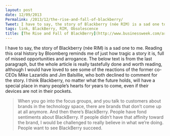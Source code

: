 ```yaml
---
layout: post
date: 12/09/2013
Permalink: /2013/12/the-rise-and-fall-of-blackberry/
Tweet: I have to say, the story of Blackberry (née RIM) is a sad one to me.
tags: link, BlackBerry, RIM, Obsolescence
title: [The Rise and Fall of BlackBerry](http://www.businessweek.com/articles/2013-12-05/the-rise-and-fall-of-blackberry-an-oral-history)
---
```


<p>I have to say, the story of Blackberry (née RIM) is a sad one to me. Reading this oral history by Bloomberg reminds me of just how tragic a story it is, full of missed opportunities and arrogance. The below text is from the last paragraph, but the whole article is really tastefully done and worth reading, although I would have loved to see some of the reactions of the former co-CEOs Mike Lazaridis and Jim Balsillie, who both declined to comment for the story. I think Blackberry, no matter what the future holds, will have a special place in many people&#8217;s hearts for years to come, even if their devices are not in their pockets.</p>

<blockquote>When you go into the focus groups, and you talk to customers about brands in the technology space, there are brands that don’t come up at all anymore. And then there’s BlackBerry. People have fond sentiments about BlackBerry. If people didn’t have that affinity toward the brand, I would be challenged to really believe in what we’re doing. People want to see BlackBerry succeed.</blockquote>